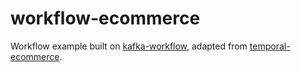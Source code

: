 # workflow-ecommerce

Workflow example built on [kafka-workflow](https://github.com/awto/kafka-workflow), adapted from [temporal-ecommerce](https://github.com/temporalio/temporal-ecommerce).
